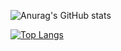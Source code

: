![Anurag's GitHub stats](https://github-readme-stats.vercel.app/api?username=CodeSnailss&show_icons=true&theme=tokyonight)

[![Top Langs](https://github-readme-stats.vercel.app/api/top-langs/?username=CodeSnailss&layout=compact&theme=tokyonight&hide_border=true&count_private=true&show_icons=true)](https://github.com/anuraghazra/github-readme-stats)
<!--
**CodeSnailss/CodeSnailss** is a ✨ _special_ ✨ repository because its `README.md` (this file) appears on your GitHub profile.

Here are some ideas to get you started:

- 🔭 I’m currently working on ...
- 🌱 I’m currently learning ...
- 👯 I’m looking to collaborate on ...
- 🤔 I’m looking for help with ...
- 💬 Ask me about ...
- 📫 How to reach me: ...
- 😄 Pronouns: ...
- ⚡ Fun fact: ...
-->
